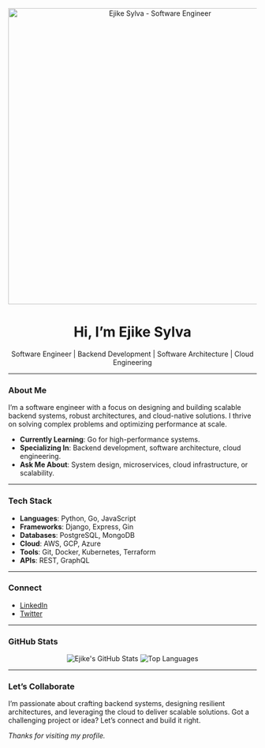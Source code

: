 <div align="center">
  <img src="https://github.com/devsylva/devsylva/raw/main/assets/header.gif" alt="Ejike Sylva - Software Engineer" width="600"/>
  <h1>Hi, I’m Ejike Sylva</h1>
  <p>Software Engineer | Backend Development | Software Architecture | Cloud Engineering</p>
</div>

---

### About Me

I’m a software engineer with a focus on designing and building scalable backend systems, robust architectures, and cloud-native solutions. I thrive on solving complex problems and optimizing performance at scale.

- **Currently Learning**: Go for high-performance systems.  
- **Specializing In**: Backend development, software architecture, cloud engineering.  
- **Ask Me About**: System design, microservices, cloud infrastructure, or scalability.  

---

### Tech Stack

- **Languages**: Python, Go, JavaScript  
- **Frameworks**: Django, Express, Gin  
- **Databases**: PostgreSQL, MongoDB  
- **Cloud**: AWS, GCP, Azure  
- **Tools**: Git, Docker, Kubernetes, Terraform  
- **APIs**: REST, GraphQL  

---

### Connect

- [LinkedIn](https://www.linkedin.com/in/ejike-sylva-58147a212/)  
- [Twitter](https://twitter.com/devSylva_)  

---

### GitHub Stats

<div align="center">
  <img src="https://github-readme-stats.vercel.app/api?username=devsylva&show_icons=true&theme=dark" alt="Ejike's GitHub Stats" />
  <img src="https://github-readme-stats.vercel.app/api/top-langs/?username=devsylva&layout=compact&theme=dark" alt="Top Languages" />
</div>

---

### Let’s Collaborate

I’m passionate about crafting backend systems, designing resilient architectures, and leveraging the cloud to deliver scalable solutions. Got a challenging project or idea? Let’s connect and build it right.

*Thanks for visiting my profile.*
